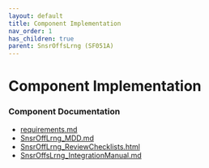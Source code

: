 ```yaml
---
layout: default
title: Component Implementation
nav_order: 1
has_children: true
parent: SnsrOffsLrng (SF051A)
---
```

# Component Implementation
### Component Documentation

- [requirements.md](doc/requirements.md)
- [SnsrOffLrng_MDD.md](doc/SnsrOffLrng_MDD.md)
- [SnsrOffLrng_ReviewChecklists.html](doc/SnsrOffLrng_ReviewChecklists.html)
- [SnsrOffsLrng_IntegrationManual.md](doc/SnsrOffsLrng_IntegrationManual.md)


